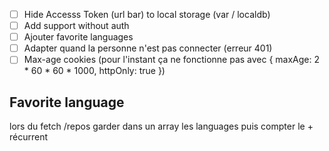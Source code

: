 - [ ] Hide Accesss Token (url bar) to local storage (var / localdb)
- [ ] Add support without auth
- [ ] Ajouter favorite languages
- [ ] Adapter quand la personne n'est pas connecter (erreur 401)
- [ ] Max-age cookies (pour l'instant ça ne fonctionne pas avec { maxAge: 2 * 60 * 60 * 1000, httpOnly: true })

## Favorite language
lors du fetch /repos garder dans un array les languages puis compter le + récurrent